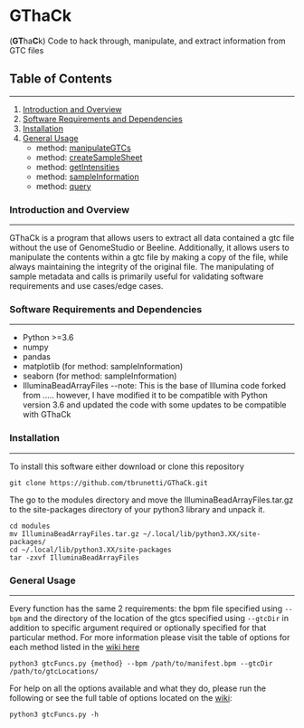 # GThaCk
(**GT**ha**C**k)
Code to hack through, manipulate, and extract information from GTC files

## Table of Contents
---------------------
1.  [Introduction and Overview](#introduction-and-overview)
2.  [Software Requirements and Dependencies](#software-requirements-and-dependencies)
3.  [Installation](#installation)
4.  [General Usage](#general-usage)
	* method: [manipulateGTCs](https://github.com/tbrunetti/GThaCk/wiki/manipulateGTCs_wiki)
	* method: [createSampleSheet](https://github.com/tbrunetti/GThaCk/wiki/createSampleSheet_wiki)
	* method: [getIntensities](https://github.com/tbrunetti/GThaCk/wiki/getIntensities_wiki)
	* method: [sampleInformation](https://github.com/tbrunetti/GThaCk/wiki/sampleInformation_wiki)
	* method: [query](https://github.com/tbrunetti/GThaCk/wiki/query_wiki)

### Introduction and Overview
-----------------------------
GThaCk is a program that allows users to extract all data contained a gtc file without the use of GenomeStudio or Beeline.  Additionally, it allows users to manipulate the contents within a gtc file by making a copy of the file, while always maintaining the integrity of the original file. The manipulating of sample metadata and calls is primarily useful for validating software requirements and use cases/edge cases.


### Software Requirements and Dependencies
------------------------------------------
*  Python >=3.6
*  numpy  
*  pandas
*  matplotlib (for method: sampleInformation) 
*  seaborn  (for method: sampleInformation)
*  IlluminaBeadArrayFiles
	--note: This is the base of Illumina code forked from ..... however, I have modified it to be compatible with Python version 3.6 and updated the code with some updates to be compatible with GThaCk

### Installation
-----------------
To install this software either download or clone this repository
```
git clone https://github.com/tbrunetti/GThaCk.git
```
The go to the modules directory and move the IlluminaBeadArrayFiles.tar.gz to the site-packages directory of your python3 library and unpack it.
```
cd modules
mv IlluminaBeadArrayFiles.tar.gz ~/.local/lib/python3.XX/site-packages/
cd ~/.local/lib/python3.XX/site-packages
tar -zxvf IlluminaBeadArrayFiles
```


### General Usage
-----------------
Every function has the same 2 requirements: the bpm file specified using `--bpm`  and the directory of the location of the gtcs specified using `--gtcDir` in addition to specific argument required or optionally specified for that particular method.  For more information please visit the table of options for each method listed in the [wiki here](https://github.com/tbrunetti/GThaCk/wiki)
```
python3 gtcFuncs.py {method} --bpm /path/to/manifest.bpm --gtcDir /path/to/gtcLocations/
```
For help on all the options available and what they do, please run the following or see the full table of options located on the [wiki](https://github.com/tbrunetti/GThaCk/wiki):
```
python3 gtcFuncs.py -h
```


